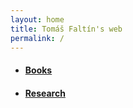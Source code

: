 ```yaml
---
layout: home
title: Tomáš Faltín's web
permalink: /
---
```

* #### [Books](pages/books)
* #### [Research](pages/research)
